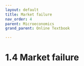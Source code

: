 ```yaml
---
layout: default
title: Market failure
nav_order: 4
parent: Microeconomics
grand_parent: Online Textbook

---
```


# 1.4 Market failure
